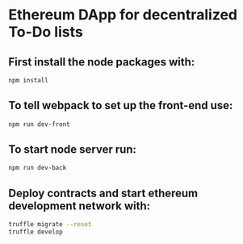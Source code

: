 # Ethereum DApp for decentralized To-Do lists
## First install the node packages with:
```bash
npm install
```
## To tell webpack to set up the front-end use:
```bash
npm run dev-front
```

## To start node server run:
```bash
npm run dev-back
```

## Deploy contracts and start ethereum development network with:
```bash
truffle migrate --reset
truffle develop
```

